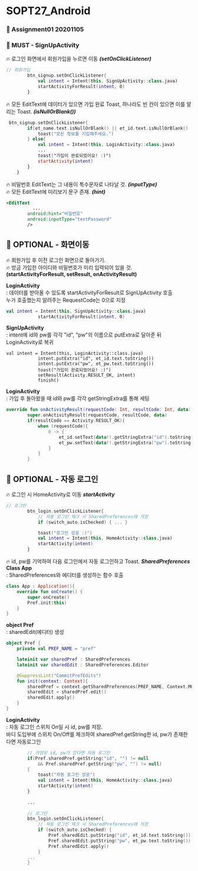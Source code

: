 # SOPT27_Android

### 📌 Assignment01 20201105
### 📑 MUST - SignUpActivity
🔥 로그인 화면에서 회원가입을 누르면 이동 ***(setOnClickListener)***
```kotlin
// 회원가입
        btn_signup.setOnClickListener{
            val intent = Intent(this, SignUpActivity::class.java)
            startActivityForResult(intent, 0)
        }
```

🔥 모든 EditText에 데이터가 있으면 가입 완료 Toast,
하나라도 빈 칸이 있으면 이를 알리는 Toast. ***(isNullOrBlank())***
```kotlin
 btn_signup.setOnClickListener{
        if(et_name.text.isNullOrBlank() || et_id.text.isNullOrBlank() || et_pw.text.isNullOrBlank()) {
            toast("모든 정보를 기입해주세요.")
        } else{
            val intent = Intent(this, LoginActivity::class.java)
            ...
            toast("가입이 완료되었어요! :)")
            startActivity(intent)
        }
    }
```

🔥 비밀번호 EditText는 그 내용이 특수문자로 나타날 것. ***(inputType)***  
🔥 모든 EditText에 미리보기 문구 존재. ***(hint)***
```xml
<EditText
          ...
        android:hint="비밀번호"
        android:inputType="textPassword"
        />
```
  
  
## 📑 OPTIONAL - 화면이동
🔥 회원가입 후 이전 로그인 화면으로 돌아가기.  
🔥 방금 가입한 아이디와 비밀번호가 미리 입력되어 있을 것.  
**(startActivityForResult, setResult, onActivityResult)**  

**LoginActivity**  
: 데이터를 받아올 수 있도록 startActivityForResult로 SignUpActivity 호출  
  누가 호출했는지 알려주는 RequestCode는 0으로 지정  
```kotlin
val intent = Intent(this, SignUpActivity::class.java)
            startActivityForResult(intent, 0)
```

**SignUpActivity**  
: intent에 id와 pw를 각각 "id", "pw"의 이름으로 putExtra로 달아준 뒤 LoginActivity로 복귀  
```kotiln
val intent = Intent(this, LoginActivity::class.java)
            intent.putExtra("id", et_id.text.toString())
            intent.putExtra("pw", et_pw.text.toString())
            toast("가입이 완료되었어요! :)")
            setResult(Activity.RESULT_OK, intent)
            finish()
```

**LoginActivity**  
: 가입 후 돌아왔을 때 id와 pw를 각각 getStringExtra를 통해 세팅  
```kotlin
override fun onActivityResult(requestCode: Int, resultCode: Int, data: Intent?) {
        super.onActivityResult(requestCode, resultCode, data)
        if(resultCode == Activity.RESULT_OK){
            when (requestCode){
                0 -> {
                    et_id.setText(data!!.getStringExtra("id").toString())
                    et_pw.setText(data!!.getStringExtra("pw").toString())
                }
            }
        }
```
  
  
## 📑 OPTIONAL - 자동 로그인  
🔥 로그인 시 HomeActivity로 이동 ***startActivity***  
```kotlin
// 로그인
        btn_login.setOnClickListener{
            // 자동 로그인 체크 시 SharedPreferences에 저장
            if (switch_auto.isChecked) { ... }

            toast("로그인 성공 :)")
            val intent = Intent(this, HomeActivity::class.java)
            startActivity(intent)
        }
```

🔥 id, pw를 기억하여 다음 로그인에서 자동 로그인하고 Toast. ***SharedPreferences***  
**Class App**  
: SharedPreferences와 에디터를 생성하는 함수 호출  
```kotlin
class App : Application(){
    override fun onCreate() {
        super.onCreate()
        Pref.init(this)
    }
}
```
**object Pref**  
: sharedEdit(에디터) 생성  
```kotlin
object Pref {
    private val PREF_NAME = "pref"

    lateinit var sharedPref : SharedPreferences
    lateinit var sharedEdit : SharedPreferences.Editor

    @SuppressLint("CommitPrefEdits")
    fun init(context: Context){
        sharedPref = context.getSharedPreferences(PREF_NAME, Context.MODE_PRIVATE)
        sharedEdit = sharedPref.edit()
        sharedEdit.apply()
    }
}
```
**LoginActivity**  
: 자동 로그인 스위치 On일 시 id, pw를 저장.  
  바디 도입부에 스위치 On/Off를 체크하여 sharedPref.getString한 id, pw가 존재한다면 자동로그인
```kotlin
        // 저장된 id, pw가 있다면 자동 로그인
        if(Pref.sharedPref.getString("id", "") != null
            && Pref.sharedPref.getString("pw", "") != null)
        {
            toast("자동 로그인 성공")
            val intent = Intent(this, HomeActivity::class.java)
            startActivity(intent)
        }
        
        ...
        
        // 로그인
        btn_login.setOnClickListener{
            // 자동 로그인 체크 시 SharedPreferences에 저장
            if (switch_auto.isChecked) {
                Pref.sharedEdit.putString("id", et_id.text.toString())
                Pref.sharedEdit.putString("pw", et_pw.text.toString())
                Pref.sharedEdit.apply()
            }
        ...
        }
```
